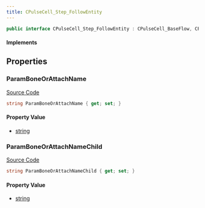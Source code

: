 ```yaml
---
title: CPulseCell_Step_FollowEntity
---
```


```csharp
public interface CPulseCell_Step_FollowEntity : CPulseCell_BaseFlow, CPulseCell_Base, ISchemaClass<CPulseCell_Base>, ISchemaClass<CPulseCell_BaseFlow>, ISchemaClass<CPulseCell_Step_FollowEntity>, ISchemaField, ISchemaClass, INativeHandle
```

#### Implements

## Properties

### ParamBoneOrAttachName

[Source Code](https://github.com/swiftly-solution/swiftlys2/blob/beta/managed/src/SwiftlyS2.Generated/Schemas/Interfaces/CPulseCell_Step_FollowEntity.cs#L16)

```csharp
string ParamBoneOrAttachName { get; set; }
```

#### Property Value

- [string](https://learn.microsoft.com/dotnet/api/system.string)

### ParamBoneOrAttachNameChild

[Source Code](https://github.com/swiftly-solution/swiftlys2/blob/beta/managed/src/SwiftlyS2.Generated/Schemas/Interfaces/CPulseCell_Step_FollowEntity.cs#L18)

```csharp
string ParamBoneOrAttachNameChild { get; set; }
```

#### Property Value

- [string](https://learn.microsoft.com/dotnet/api/system.string)

